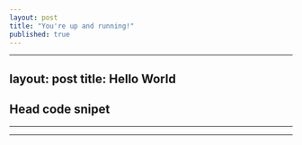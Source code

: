 ```yaml
---
layout: post
title: "You're up and running!"
published: true
---
```


---
layout: post
title: Hello World
---
## Head code snipet
----
****